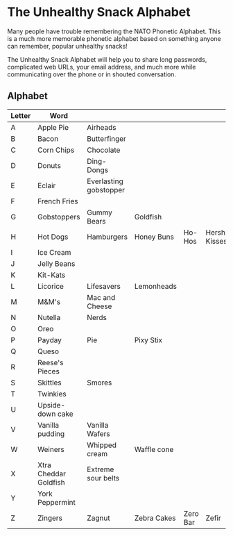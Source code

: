 # The Unhealthy Snack Alphabet
Many people have trouble remembering the NATO Phonetic Alphabet. This is a much more memorable phonetic alphabet based on something anyone can remember, popular unhealthy snacks!

The Unhealthy Snack Alphabet will help you to share long passwords, complicated web URLs, your email address, and much more while communicating over the phone or in shouted conversation.

## Alphabet

|Letter|Word||||||
|---|---|---|---|---|---|---|
|A|Apple Pie|Airheads|
|B|Bacon|Butterfinger|
|C|Corn Chips|Chocolate|
|D|Donuts|Ding-Dongs|
|E|Eclair|Everlasting gobstopper|
|F|French Fries|
|G|Gobstoppers|Gummy Bears|Goldfish|
|H|Hot Dogs|Hamburgers|Honey Buns|Ho-Hos|Hershey's Kisses|
|I|Ice Cream|
|J|Jelly Beans|
|K|Kit-Kats|
|L|Licorice|Lifesavers|Lemonheads|
|M|M&M's|Mac and Cheese|
|N|Nutella|Nerds|
|O|Oreo|
|P|Payday|Pie|Pixy Stix|
|Q|Queso|
|R|Reese's Pieces|
|S|Skittles|Smores|
|T|Twinkies|
|U|Upside-down cake|
|V|Vanilla pudding|Vanilla Wafers|
|W|Weiners|Whipped cream|Waffle cone|
|X|Xtra Cheddar Goldfish|Extreme sour belts|
|Y|York Peppermint|
|Z|Zingers|Zagnut|Zebra Cakes|Zero Bar|Zefir|Zeppole|
